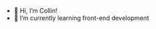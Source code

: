 - 👋 Hi, I’m Collin!
- 🌱 I’m currently learning front-end development

<!---
collin-yin/collin-yin is a ✨ special ✨ repository because its `README.md` (this file) appears on your GitHub profile.
You can click the Preview link to take a look at your changes.
--->
